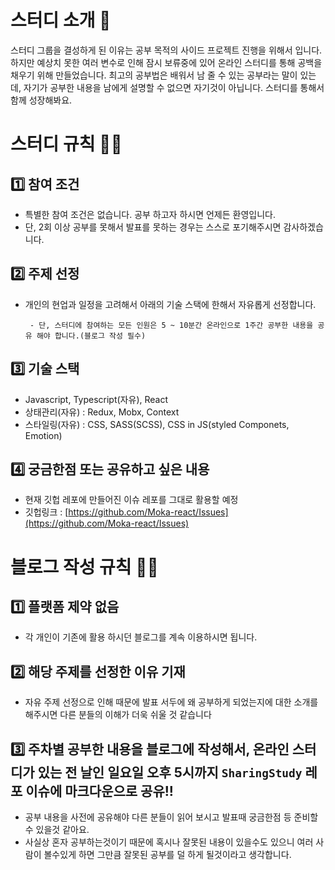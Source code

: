 
# 스터디 소개 🤟

스터디 그룹을 결성하게 된 이유는 공부 목적의 사이드 프로젝트 진행을 위해서 입니다. 하지만 예상치 못한 여러 변수로  인해 잠시 보류중에 있어 온라인 스터디를 통해 공백을 채우기 위해 만들었습니다. 최고의 공부법은 배워서 남 줄 수 있는 공부라는 말이 있는데, 자기가 공부한 내용을 남에게 설명할 수 없으면 자기것이 아닙니다. 스터디를 통해서 함께 성장해봐요.

# 스터디 규칙 👮‍♂️

## 1️⃣ 참여 조건

- 특별한 참여 조건은 없습니다. 공부 하고자 하시면 언제든 환영입니다.
- 단, 2회 이상 공부를 못해서 발표를 못하는 경우는 스스로 포기해주시면 감사하겠습니다.

## 2️⃣ 주제 선정

- 개인의 현업과 일정을 고려해서 아래의 기술 스택에 한해서 자유롭게 선정합니다.

       - 단, 스터디에 참여하는 모든 인원은 5 ~ 10분간 온라인으로 1주간 공부한 내용을 공유 해야 합니다.(블로그 작성 필수)

## 3️⃣ 기술 스택

- Javascript, Typescript(자유), React
- 상태관리(자유) : Redux, Mobx, Context
- 스타일링(자유) : CSS, SASS(SCSS), CSS in JS(styled Componets, Emotion)

## 4️⃣ 궁금한점 또는 공유하고 싶은 내용

- 현재 깃헙 레포에 만들어진 이슈 레포를 그대로 활용할 예정
- 깃헙링크 : [https://github.com/Moka-react/Issues](https://github.com/Moka-react/Issues)

# 블로그 작성 규칙 👮‍♂️

## 1️⃣ 플랫폼 제약 없음

- 각 개인이 기존에 활용 하시던 블로그를 계속 이용하시면 됩니다.

## 2️⃣ 해당 주제를 선정한 이유 기재

- 자유 주제 선정으로 인해  때문에 발표 서두에 왜 공부하게 되었는지에 대한 소개를 해주시면 다른 분들의 이해가 더욱 쉬울 것 같습니다

## 3️⃣   주차별 공부한 내용을 블로그에 작성해서, 온라인 스터디가 있는 전 날인 일요일 오후 5시까지 `SharingStudy` 레포 이슈에 마크다운으로 공유!!

- 공부 내용을 사전에 공유해야 다른 분들이 읽어 보시고 발표때 궁금한점 등 준비할 수 있을것 같아요.
- 사실상 혼자 공부하는것이기 때문에 혹시나 잘못된 내용이 있을수도 있으니 여러 사람이 볼수있게 하면 그만큼 잘못된 공부를 덜 하게 될것이라고 생각합니다.
